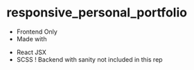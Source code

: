# responsive_personal_portfolio
* Frontend Only
* Made with
- React JSX
- SCSS
! Backend with sanity not included in this rep
